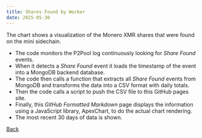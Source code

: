 ```yaml
---
title: Shares Found by Worker
date: 2025-05-30
---
```

<script src="https://cdnjs.cloudflare.com/ajax/libs/PapaParse/5.3.0/papaparse.min.js"></script>
<script src="https://cdn.jsdelivr.net/npm/apexcharts"></script>
<script src="/assets/js/SharesFoundByHostShort.js"></script>

<div id="wrapper">
  <div id="areaChart">
  </div>
  <div id="barChart">
  </div>
 </div>

The chart shows a visualization of the Monero XMR shares that were found on the mini sidechain.

* The code monitors the P2Pool log continuously looking for *Share Found* events.
* When it detects a *Share Found* event it loads the timestamp of the event into a MongoDB backend database.
* The code then calls a function that extracts all *Share Found* events from MongoDB and transforms the data into a CSV format with daily totals.
* Then the code calls a script to push the CSV file to this GitHub pages site.
* Finally, this *GitHub Formatted Markdown* page displays the information using a JavaScript library, ApexChart, to do the actual chart rendering.
* The most recent 30 days of data is shown.

[Back](/pages/web/index.html)







